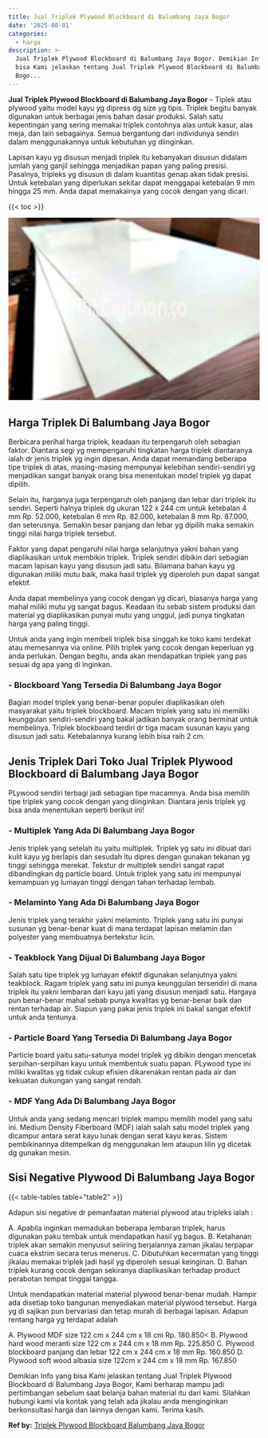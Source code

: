 ```yaml
---
title: Jual Triplek Plywood Blockboard di Balumbang Jaya Bogor
date: '2025-08-01'
categories:
  - harga
description: >-
  Jual Triplek Plywood Blockboard di Balumbang Jaya Bogor. Demikian Info yang
  bisa Kami jelaskan tentang Jual Triplek Plywood Blockboard di Balumbang Jaya
  Bogo...
---
```


**Jual Triplek Plywood Blockboard di Balumbang Jaya Bogor** – Tiplek atau plywood yaitu model kayu yg dipress dg size yg tipis. Triplek begitu banyak digunakan untuk berbagai jenis bahan dasar produksi. Salah satu kepentingan yang sering memakai triplek contohnya alas untuk kasur, alas meja, dan lain sebagainya. Semua bergantung dari individunya sendiri dalam menggunakannya untuk kebutuhan yg diinginkan.

Lapisan kayu yg disusun menjadi triplek itu kebanyakan disusun didalam jumlah yang ganjil sehingga menjadikan papan yang paling presisi. Pasalnya, tripleks yg disusun di dalam kuantitas genap akan tidak presisi. Untuk ketebalan yang diperlukan sekitar dapat menggapai ketebalan 9 mm hingga 25 mm. Anda dapat memakainya yang cocok dengan yang dicari.

{{< toc >}}

![Jual Triplek Plywood Blockboard di Balumbang Jaya Bogor](/images/jual-triplek-murah-43.png)

## Harga Triplek Di Balumbang Jaya Bogor

Berbicara perihal harga triplek, keadaan itu terpengaruh oleh sebagian faktor. Diantara segi yg mempengaruhi tingkatan harga triplek diantaranya ialah dr jenis triplek yg ingin dipesan. Anda dapat memandang beberapa tipe triplek di atas, masing-masing mempunyai kelebihan sendiri-sendiri yg menjadikan sangat banyak orang bisa menentukan model triplek yg dapat dipilih.

Selain itu, harganya juga terpengaruh oleh panjang dan lebar dari triplek itu sendiri. Seperti halnya triplek dg ukuran 122 x 244 cm untuk ketebalan 4 mm Rp. 52.000, ketebalan 6 mm Rp. 82.000, ketebalan 8 mm Rp. 87.000, dan seterusnya. Semakin besar panjang dan lebar yg dipilih maka semakin tinggi nilai harga triplek tersebut.

Faktor yang dapat pengaruhi nilai harga selanjutnya yakni bahan yang diaplikasikan untuk membikin triplek. Triplek sendiri dibikin dari sebagian macam lapisan kayu yang disusun jadi satu. Bilamana bahan kayu yg digunakan miliki mutu baik, maka hasil triplek yg diperoleh pun dapat sangat efektif.

Anda dapat membelinya yang cocok dengan yg dicari, biasanya harga yang mahal miliki mutu yg sangat bagus. Keadaan itu sebab sistem produksi dan material yg diaplikasikan punyai mutu yang unggul, jadi punya tingkatan harga yang paling tinggi.

Untuk anda yang ingin membeli triplek bisa singgah ke toko kami terdekat atau memesannya via online. Pilih triplek yang cocok dengan keperluan yg anda perlukan. Dengan begitu, anda akan mendapatkan triplek yang pas sesuai dg apa yang di inginkan.

### \- Blockboard Yang Tersedia Di Balumbang Jaya Bogor

Bagian model triplek yang benar-benar populer diaplikasikan oleh masyarakat yaitu triplek blockboard. Macam triplek yang satu ini memiliki keunggulan sendiri-sendiri yang bakal jadikan banyak orang berminat untuk membelinya. Triplek blockboard terdiri dr tiga macam susunan kayu yang disusun jadi satu. Ketebalannya kurang lebih bisa raih 2 cm.

## Jenis Triplek Dari Toko Jual Triplek Plywood Blockboard di Balumbang Jaya Bogor

PLywood sendiri terbagi jadi sebagian tipe macamnya. Anda bisa memilih tipe triplek yang cocok dengan yang diinginkan. Diantara jenis triplek yg bisa anda menentukan seperti berikut ini!

### \- Multiplek Yang Ada Di Balumbang Jaya Bogor

Jenis triplek yang setelah itu yaitu multiplek. Triplek yg satu ini dibuat dari kulit kayu yg berlapis dan sesudah itu dipres dengan gunakan tekanan yg tinggi sehingga merekat. Tekstur dr multiplek sendiri sangat rapat dibandingkan dg particle board. Untuk triplek yang satu ini mempunyai kemampuan yg lumayan tinggi dengan tahan terhadap lembab.

### \- Melaminto Yang Ada Di Balumbang Jaya Bogor

Jenis triplek yang terakhir yakni melaminto. Triplek yang satu ini punyai susunan yg benar-benar kuat di mana terdapat lapisan melamin dan polyester yang membuatnya bertekstur licin.

### \- Teakblock Yang Dijual Di Balumbang Jaya Bogor

Salah satu tipe triplek yg lumayan efektif digunakan selanjutnya yakni teakblock. Ragam triplek yang satu ini punya keunggulan tersendiri di mana triplek itu yakni lembaran dari kayu jati yang disusun menjadi satu. Hargaya pun benar-benar mahal sebab punya kwalitas yg benar-benar baik dan rentan terhadap air. Siapun yang pakai jenis triplek ini bakal sangat efektif untuk anda tentunya.

### \- Particle Board Yang Tersedia Di Balumbang Jaya Bogor

Particle board yaitu satu-satunya model triplek yg dibikin dengan mencetak serpihan-serpihan kayu untuk membentuk suatu papan. PLywood type ini miliki kwalitas yg tidak cukup efisien dikarenakan rentan pada air dan kekuatan dukungan yang sangat rendah.

### \- MDF Yang Ada Di Balumbang Jaya Bogor

Untuk anda yang sedang mencari triplek mampu memilih model yang satu ini. Medium Density Fiberboard (MDF) ialah salah satu model triplek yang dicampur antara serat kayu lunak dengan serat kayu keras. Sistem pembikinannya ditempelkan dg menggunakan lem ataupun lilin yg dicetak dg gunakan mesin.

## Sisi Negative Plywood Di Balumbang Jaya Bogor

{{< table-tables table="table2" >}}

Adapun sisi negative dr pemanfaatan material plywood atau tripleks ialah :

A. Apabila inginkan memadukan beberapa lembaran triplek, harus digunakan paku tembak untuk mendapatkan hasil yg bagus. B. Ketahanan triplek akan semakin menyusut seiiring berjalannya zaman jikalau terpapar cuaca ekstrim secara terus menerus. C. Dibutuhkan kecermatan yang tinggi jikalau memakai triplek jadi hasil yg diperoleh sesuai keinginan. D. Bahan triplek kurang cocok dengan sekiranya diaplikasikan terhadap product perabotan tempat tinggal tangga.

Untuk mendapatkan material material plywood benar-benar mudah. Hampir ada disetiap toko bangunan menyediakan material plywood tersebut. Harga yg di sajikan pun bervariasi dan tetap murah di berbagai lapisan. Adapun rentang harga yg terdapat adalah

A. Plywood MDF size 122 cm x 244 cm x 18 cm Rp. 180.850< B. Plywood hard wood meranti size 122 cm x 244 cm x 18 mm Rp. 225.850 C. Plywood blockboard panjang dan lebar 122 cm x 244 cm x 18 mm Rp. 160.850 D. Plywood soft wood albasia size 122cm x 244 cm x 18 mm Rp. 167.850

Demikian Info yang bisa Kami jelaskan tentang Jual Triplek Plywood Blockboard di Balumbang Jaya Bogor, Kami berharap mampu jadi pertimbangan sebelum saat belanja bahan material itu dari kami. Silahkan hubungi kami via kontak yang telah ada jikalau anda menginginkan berkonsultasi harga dan lainnya dengan kami. Terima kasih.

**Ref by:** [Triplek Plywood Blockboard Balumbang Jaya Bogor](https://id.wikipedia.org/wiki/Triplek)
